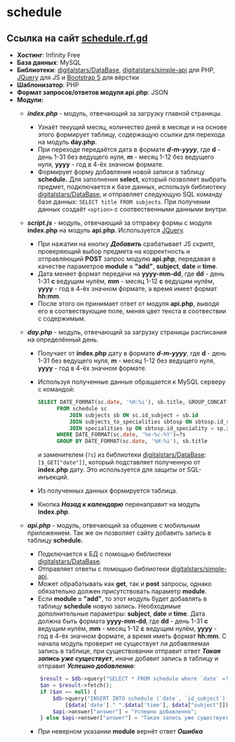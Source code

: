 # schedule
## Ссылка на сайт [schedule.rf.gd](https://schedule.rf.gd)
* **Хостинг**: Infinity Free
* **База данных**: MySQL
* **Библиотеки**: [digitalstars/DataBase](https://github.com/digitalstars/DataBase), [digitalstars/simple-api](https://github.com/digitalstars/simple-api) для PHP, [JQuery](https://jquery.com) для JS и [Bootstrap 5](https://bootstrap5.ru) для вёрстки
* **Шаблонизатор**: PHP
* **Формат запросов/ответов модуля api.php**: JSON
* **Модули:**
  * ***index.php*** - модуль, отвечающий за загрузку главной страницы.
    * Узнаёт текущий месяц, количество дней в месяце и на основе этого формирует таблицу, содержащую ссылки для перехода на модуль **day.php**.
    * При переходе передаётся дата в формате ***d-m-yyyy***, где **d** - день 1-31 без ведущего нуля, **m** - месяц 1-12 без ведущего нуля, **yyyy** - год в 4-ёх значном формате.
    * Формирует форму добавления новой записи в таблицу **schedule.** Для заполнения **select**, который позволяет выбрать предмет, подключается к базе данных, используя библиотеку [digitalstars/DataBase](https://github.com/digitalstars/DataBase), и отправляет следующую SQL команду базе данных: `SELECT title FROM subjects`. При получении данных создаёт `<option>` с соотвественными данными внутри.
  
  
  * ***script.js*** - модуль, отвечающий за отправку формы с модуля **index.php** на модуль **api.php**. Используется [JQuery](https://jquery.com).
    * При нажатии на кнопку ***Добавить*** срабатывает JS скрипт, проверяющий выбор предмета на корректность и отправляющий **POST** запрос модулю **api.php**, передавая в качестве параметров **module = "add"**, **subject**, **date** и **time**.
    * Дата меняет формат передачи на **yyyy-mm-dd**, где **dd** - день 1-31 **с** ведущим нулём, **mm** - месяц 1-12 **с** ведущим нулём, **yyyy** - год в 4-ёх значном формате, а время имеет формат **hh:mm**.
    * После этого он принимает ответ от модуля **api.php**, выводя его в соотвествующие поле, меняя цвет текста в соотвествии с содержимым.
    
    
  * ***day.php*** - модуль, отвечающий за загрузку страницы расписания на определённый день.
    * Получает от **index.php** дату в формате ***d-m-yyyy***, где **d** - день 1-31 без ведущего нуля, **m** - месяц 1-12 без ведущего нуля, **yyyy** - год в 4-ёх значном формате.
    * Используя полученные данные обращается к MySQL серверу с командой:
      ```sql
      SELECT DATE_FORMAT(sc.date, '%H:%i'), sb.title, GROUP_CONCAT(sp.title) 
            FROM schedule sc 
                JOIN subjects sb ON sc.id_subject = sb.id
                JOIN subjects_to_specialities sbtosp ON sbtosp.id_subject = sb.id
                JOIN specialities sp ON sbtosp.id_speciality = sp.id
            WHERE DATE_FORMAT(sc.date, '%e-%c-%Y')=?s
            GROUP BY DATE_FORMAT(sc.date, '%H:%i'), sb.title
      ``` 
      и заменителем (`?s`) из библиотеки [digitalstars/DataBase](https://github.com/digitalstars/DataBase): `[$_GET["date"]]`, который подставляет полученную от **index.php** дату. Это используется для защиты от SQL-инъекций. 
    
    * Из полученных данных формируется таблица.
    * Кнопка ***Назад к календарю*** перенаправит на модуль **index.php**.
    
    
  * ***api.php*** - модуль, отвечающий за общение с мобильным приложением. Так же он позволяет сайту добавить запись в таблицу **schedule.**
    * Подключается к БД с помощью библиотеки [digitalstars/DataBase](https://github.com/digitalstars/DataBase).
    * Отправляет ответы с помощью библиотеки [digitalstars/simple-api](https://github.com/digitalstars/simple-api).
    * Может обрабатывать как **get**, так и **post** запросы, однако обязательно должен присутствовать параметр **module**.
    * Если **module = "add"**, то этот модуль будет добавлять в таблицу **schedule** новую запись. Необходимые дополнительные параметры: **subject**, **date** и **time**. Дата должна быть формата **yyyy-mm-dd**, где **dd** - день 1-31 **с** ведущим нулём, **mm** - месяц 1-12 **с** ведущим нулём, **yyyy** - год в 4-ёх значном формате, а время иметь формат **hh:mm**.
    С начала модуль проверит не существует ли добавляемая запись в таблице, при существовании отправит ответ ***Такая запись уже существует***, иначе добавит запись в таблицу и отправит ***Успешно добавленно***:
    ```php
        $result = $db->query("SELECT * FROM schedule where `date` =?s and `id_subject` = (SELECT subjects.id FROM subjects WHERE subjects.title = ?s)", [$data['date']." ".$data['time'], $data["subject"]]);
        $an = $result->fetch();
        if ($an == null) {
            $db->query("INSERT INTO schedule (`date`, `id_subject`) VALUES (?s, (SELECT subjects.id FROM subjects WHERE subjects.title = ?s))",
                [$data['date']." ".$data['time'], $data["subject"]]);
            $api->answer["answer"] = "Успешно добавленно";
        } else $api->answer["answer"] = "Такая запись уже существует";
    ```
    
    * При неверном указании **module** вернёт ответ ***Ошибка***
